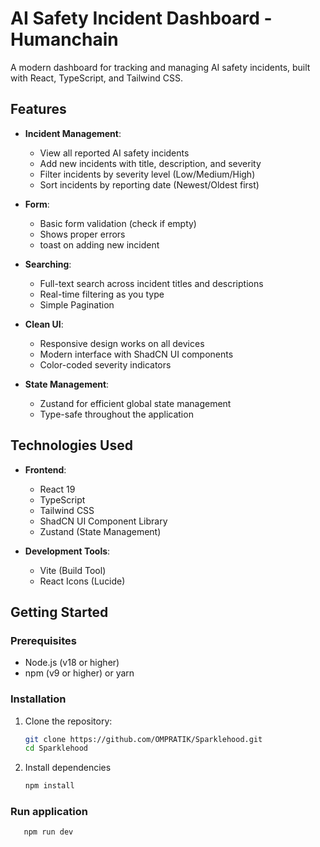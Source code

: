 # AI Safety Incident Dashboard -  Humanchain

A modern dashboard for tracking and managing AI safety incidents, built with React, TypeScript, and Tailwind CSS.

## Features

- **Incident Management**:
  - View all reported AI safety incidents
  - Add new incidents with title, description, and severity
  - Filter incidents by severity level (Low/Medium/High)
  - Sort incidents by reporting date (Newest/Oldest first)
 
- **Form**:
  - Basic form validation (check if empty)
  - Shows proper errors
  - toast on adding new incident

- **Searching**:
  - Full-text search across incident titles and descriptions
  - Real-time filtering as you type
  - Simple Pagination

- **Clean UI**:
  - Responsive design works on all devices
  - Modern interface with ShadCN UI components
  - Color-coded severity indicators

- **State Management**:
  - Zustand for efficient global state management
  - Type-safe throughout the application

## Technologies Used

- **Frontend**:
  - React 19
  - TypeScript
  - Tailwind CSS
  - ShadCN UI Component Library
  - Zustand (State Management)

- **Development Tools**:
  - Vite (Build Tool)
  - React Icons (Lucide)

## Getting Started

### Prerequisites

- Node.js (v18 or higher)
- npm (v9 or higher) or yarn

### Installation

1. Clone the repository:
   ```bash
   git clone https://github.com/OMPRATIK/Sparklehood.git
   cd Sparklehood
   ```
2. Install dependencies
   ```bash
   npm install
   ```
### Run application

```bash
   npm run dev
```
